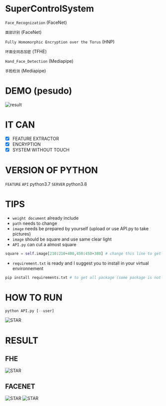 # SuperControlSystem
`Face_Recognization` (FaceNet) 

`面部识别` (FaceNet)

`Fully Homomorphic Encryption over the Torus` (HNP) 

`环面全同态加密` (TFHE)


`Hand_Face_Detection` (Mediapipe)

`手脸检测` (Mediapipe) 
# DEMO (pesudo)
![result](https://raw.githubusercontent.com/liziyu0104/SuperControlSystem/main/SHOW_IMAGE/result.png)


# IT CAN
- [X] FEATURE EXTRACTOR
- [X] ENCRYPTION
- [X] SYSTEM WITHOUT TOUCH

# VERSION OF PYTHON
`FEATURE` `API` python3.7
`SERVER` python3.8

# TIPS
* `weight document` already include
* `path` needs to change 
* `image` needs be prepared by yourself (upload or use API.py to take pictures)
* `image` should be square and use same clear light 
* `API.py` can cut a almost square
```python
square = self.image[210:210+400,450:450+380] # change this line to get perfect square
```
* `requirement.txt` is ready and I suggest you to install in your virtual environnement
```python
pip install requirements.txt # to get all package (some package is not necessaire)
```
# HOW TO RUN
```python
python API.py [--user]
```
![STAR](https://raw.githubusercontent.com/liziyu0104/SuperControlSystem/main/SHOW_IMAGE/star.svg)

# RESULT 
## FHE
![STAR](https://raw.githubusercontent.com/liziyu0104/SuperControlSystem/main/SHOW_IMAGE/R_FHE.jpg)
## FACENET
![STAR](https://raw.githubusercontent.com/liziyu0104/SuperControlSystem/main/SHOW_IMAGE/R2_FACE.jpg)
![STAR](https://raw.githubusercontent.com/liziyu0104/SuperControlSystem/main/SHOW_IMAGE/R1_FACE.jpg)
